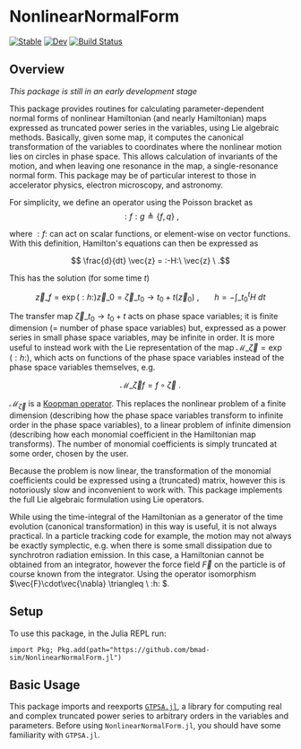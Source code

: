 # NonlinearNormalForm

[![Stable](https://img.shields.io/badge/docs-stable-blue.svg)](https://bmad-sim.github.io/NonlinearNormalForm.jl/stable/)
[![Dev](https://img.shields.io/badge/docs-dev-blue.svg)](https://bmad-sim.github.io/NonlinearNormalForm.jl/dev/)
[![Build Status](https://github.com/bmad-sim/NonlinearNormalForm.jl/actions/workflows/CI.yml/badge.svg?branch=main)](https://github.com/bmad-sim/NonlinearNormalForm.jl/actions/workflows/CI.yml?query=branch%3Amain)

## Overview

_This package is still in an early development stage_

This package provides routines for calculating parameter-dependent normal forms of nonlinear Hamiltonian (and nearly Hamiltonian) maps expressed as truncated power series in the variables, using Lie algebraic methods. Basically, given some map, it computes the canonical transformation of the variables to coordinates where the nonlinear motion lies on circles in phase space. This allows calculation of invariants of the motion, and when leaving one resonance in the map, a single-resonance normal form. This package may be of particular interest to those in accelerator physics, electron microscopy, and astronomy.

For simplicity, we define an operator using the Poisson bracket as 
$$:f:g \triangleq \lbrace f, q \rbrace \ , $$

where $:f:$ can act on scalar functions, or element-wise on vector functions. With this definition, Hamilton's equations can then be expressed as

$$ \frac{d}{dt} \vec{z} = :-H:\ \vec{z} \ .$$

This has the solution (for some time $t$)

$$ \vec{z}\_f = \exp{\left(:h:\right)}\vec{z}\_0 = \vec{\zeta}\_{t_0\rightarrow t_0+t}(\vec{z}_0) \ , \ \ \ \ \ \ \ h=-\int\_{t_0}^t H \ dt$$


The transfer map $\vec{\zeta}\_{t_0\rightarrow t_0+t}$ acts on phase space variables; it is finite dimension (= number of phase space variables) but, expressed as a power series in small phase space variables, may be infinite in order. It is more useful to instead work with the Lie representation of the map $\mathcal{M}\_{\vec{\zeta}}=\exp{\left(:h:\right)}$, which acts on functions of the phase space variables instead of the phase space variables themselves, e.g.

$$\mathcal{M}\_{\vec{\zeta}}f=f\circ\vec{\zeta} \ .$$  

$\mathcal{M}_{\vec{\zeta}}$ is a [Koopman operator](https://en.wikipedia.org/wiki/Composition_operator). This replaces the nonlinear problem of a finite dimension (describing how the phase space variables transform to infinite order in the phase space variables), to a linear problem of infinite dimension (describing how each monomial coefficient in the Hamiltonian map transforms). The number of monomial coefficients is simply truncated at some order, chosen by the user.

Because the problem is now linear, the transformation of the monomial coefficients could be expressed using a (truncated) matrix, however this is notoriously slow and inconvenient to work with. This package implements the full Lie algebraic formulation using Lie operators.

While using the time-integral of the Hamiltonian as a generator of the time evolution (canonical transformation) in this way is useful, it is not always practical. In a particle tracking code for example, the motion may not always be exactly symplectic, e.g. when there is some small dissipation due to synchrotron radiation emission. In this case, a Hamiltonian cannot be obtained from an integrator, however the force field $\vec{F}$ on the particle is of course known from the integrator. Using the operator isomorphism $\vec{F}\cdot\vec{\nabla} \triangleq \ :h: $.

<!--- $$\mathcal{M}\_{t_0\rightarrow t_0+dt} = \exp{(\vec{F}\cdot\vec{\nabla}\ dt)} \ , \ \ \ \ \ \ \vec{\zeta}\_{t_0\rightarrow t_0+\Delta t}= \exp{(:-H\ dt:)}\vec{x}$$

An isomorphism can be used to express the above equations, which use the Hamiltonian, to instead use the force field




a _Lie operator_ generating the map. If the system is Hamiltonian, the generator of the map would simply be a Poisson bracket, however vector fields are used so the formalism applies correctly even for nearly-Hamiltonian maps. --->


## Setup

To use this package, in the Julia REPL run:

```juliai
import Pkg; Pkg.add(path="https://github.com/bmad-sim/NonlinearNormalForm.jl")
```

## Basic Usage

This package imports and reexports [`GTPSA.jl`](https://github.com/bmad-sim/GTPSA.jl), a library for computing real and complex truncated power series to arbitrary orders in the variables and parameters. Before using `NonlinearNormalForm.jl`, you should have some familiarity with `GTPSA.jl`. 


